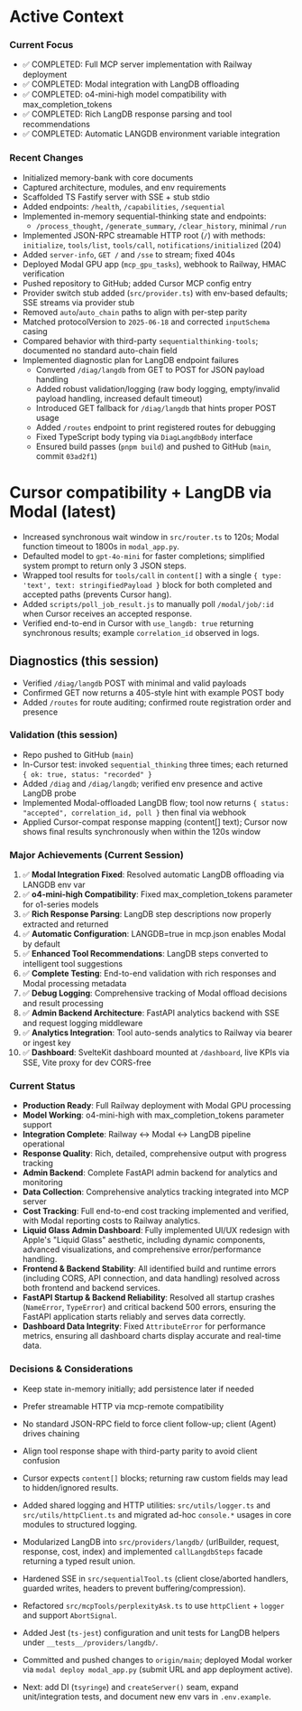 # Active Context

### Current Focus
- ✅ COMPLETED: Full MCP server implementation with Railway deployment
- ✅ COMPLETED: Modal integration with LangDB offloading 
- ✅ COMPLETED: o4-mini-high model compatibility with max_completion_tokens
- ✅ COMPLETED: Rich LangDB response parsing and tool recommendations
- ✅ COMPLETED: Automatic LANGDB environment variable integration

### Recent Changes
- Initialized memory-bank with core documents
- Captured architecture, modules, and env requirements
- Scaffolded TS Fastify server with SSE + stub stdio
- Added endpoints: `/health`, `/capabilities`, `/sequential`
- Implemented in-memory sequential-thinking state and endpoints:
  - `/process_thought`, `/generate_summary`, `/clear_history`, minimal `/run`
- Implemented JSON-RPC streamable HTTP root (`/`) with methods: `initialize`, `tools/list`, `tools/call`, `notifications/initialized` (204)
- Added `server-info`, `GET /` and `/sse` to stream; fixed 404s
- Deployed Modal GPU app (`mcp_gpu_tasks`), webhook to Railway, HMAC verification
- Pushed repository to GitHub; added Cursor MCP config entry
- Provider switch stub added (`src/provider.ts`) with env-based defaults; SSE streams via provider stub
- Removed `auto`/`auto_chain` paths to align with per-step parity
- Matched protocolVersion to `2025-06-18` and corrected `inputSchema` casing
- Compared behavior with third-party `sequentialthinking-tools`; documented no standard auto-chain field
 - Implemented diagnostic plan for LangDB endpoint failures
   - Converted `/diag/langdb` from GET to POST for JSON payload handling
   - Added robust validation/logging (raw body logging, empty/invalid payload handling, increased default timeout)
   - Introduced GET fallback for `/diag/langdb` that hints proper POST usage
   - Added `/routes` endpoint to print registered routes for debugging
   - Fixed TypeScript body typing via `DiagLangdbBody` interface
   - Ensured build passes (`pnpm build`) and pushed to GitHub (`main`, commit `03ad2f1`)

# Cursor compatibility + LangDB via Modal (latest)
- Increased synchronous wait window in `src/router.ts` to 120s; Modal function timeout to 1800s in `modal_app.py`.
- Defaulted model to `gpt-4o-mini` for faster completions; simplified system prompt to return only 3 JSON steps.
- Wrapped tool results for `tools/call` in `content[]` with a single `{ type: 'text', text: stringifiedPayload }` block for both completed and accepted paths (prevents Cursor hang).
- Added `scripts/poll_job_result.js` to manually poll `/modal/job/:id` when Cursor receives an accepted response.
- Verified end-to-end in Cursor with `use_langdb: true` returning synchronous results; example `correlation_id` observed in logs.

## Diagnostics (this session)
- Verified `/diag/langdb` POST with minimal and valid payloads
- Confirmed GET now returns a 405-style hint with example POST body
- Added `/routes` for route auditing; confirmed route registration order and presence

### Validation (this session)
- Repo pushed to GitHub (`main`)
- In-Cursor test: invoked `sequential_thinking` three times; each returned `{ ok: true, status: "recorded" }`
 - Added `/diag` and `/diag/langdb`; verified env presence and active LangDB probe
 - Implemented Modal-offloaded LangDB flow; tool now returns `{ status: "accepted", correlation_id, poll }` then final via webhook
  - Applied Cursor-compat response mapping (content[] text); Cursor now shows final results synchronously when within the 120s window

### Major Achievements (Current Session)
1. ✅ **Modal Integration Fixed**: Resolved automatic LangDB offloading via LANGDB env var
2. ✅ **o4-mini-high Compatibility**: Fixed max_completion_tokens parameter for o1-series models  
3. ✅ **Rich Response Parsing**: LangDB step descriptions now properly extracted and returned
4. ✅ **Automatic Configuration**: LANGDB=true in mcp.json enables Modal by default
5. ✅ **Enhanced Tool Recommendations**: LangDB steps converted to intelligent tool suggestions
6. ✅ **Complete Testing**: End-to-end validation with rich responses and Modal processing metadata
7. ✅ **Debug Logging**: Comprehensive tracking of Modal offload decisions and result processing
8. ✅ **Admin Backend Architecture**: FastAPI analytics backend with SSE and request logging middleware
9. ✅ **Analytics Integration**: Tool auto-sends analytics to Railway via bearer or ingest key
10. ✅ **Dashboard**: SvelteKit dashboard mounted at `/dashboard`, live KPIs via SSE, Vite proxy for dev CORS-free

### Current Status
- **Production Ready**: Full Railway deployment with Modal GPU processing
- **Model Working**: o4-mini-high with max_completion_tokens parameter support
- **Integration Complete**: Railway ↔ Modal ↔ LangDB pipeline operational
- **Response Quality**: Rich, detailed, comprehensive output with progress tracking
- **Admin Backend**: Complete FastAPI admin backend for analytics and monitoring
- **Data Collection**: Comprehensive analytics tracking integrated into MCP server
- **Cost Tracking**: Full end-to-end cost tracking implemented and verified, with Modal reporting costs to Railway analytics.
- **Liquid Glass Admin Dashboard**: Fully implemented UI/UX redesign with Apple's "Liquid Glass" aesthetic, including dynamic components, advanced visualizations, and comprehensive error/performance handling.
- **Frontend & Backend Stability**: All identified build and runtime errors (including CORS, API connection, and data handling) resolved across both frontend and backend services.
- **FastAPI Startup & Backend Reliability**: Resolved all startup crashes (`NameError`, `TypeError`) and critical backend 500 errors, ensuring the FastAPI application starts reliably and serves data correctly.
- **Dashboard Data Integrity**: Fixed `AttributeError` for performance metrics, ensuring all dashboard charts display accurate and real-time data.

### Decisions & Considerations
- Keep state in-memory initially; add persistence later if needed
- Prefer streamable HTTP via mcp-remote compatibility
- No standard JSON-RPC field to force client follow-up; client (Agent) drives chaining
- Align tool response shape with third-party parity to avoid client confusion
- Cursor expects `content[]` blocks; returning raw custom fields may lead to hidden/ignored results.

- Added shared logging and HTTP utilities: `src/utils/logger.ts` and `src/utils/httpClient.ts` and migrated ad-hoc `console.*` usages in core modules to structured logging.
- Modularized LangDB into `src/providers/langdb/` (urlBuilder, request, response, cost, index) and implemented `callLangdbSteps` facade returning a typed result union.
- Hardened SSE in `src/sequentialTool.ts` (client close/aborted handlers, guarded writes, headers to prevent buffering/compression).
- Refactored `src/mcpTools/perplexityAsk.ts` to use `httpClient` + `logger` and support `AbortSignal`.
- Added Jest (`ts-jest`) configuration and unit tests for LangDB helpers under `__tests__/providers/langdb/`.
- Committed and pushed changes to `origin/main`; deployed Modal worker via `modal deploy modal_app.py` (submit URL and app deployment active).
- Next: add DI (`tsyringe`) and `createServer()` seam, expand unit/integration tests, and document new env vars in `.env.example`.
